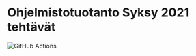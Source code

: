 # Ohjelmistotuotanto Syksy 2021 tehtävät
![GitHub Actions](https://github.com/shlevanto/ohtu2021-tehtavat/workflows/CI/badge.svg)

